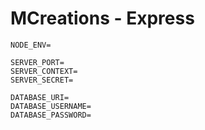 # MCreations - Express

```dotenv
NODE_ENV=

SERVER_PORT=
SERVER_CONTEXT=
SERVER_SECRET=

DATABASE_URI=
DATABASE_USERNAME=
DATABASE_PASSWORD=
```
